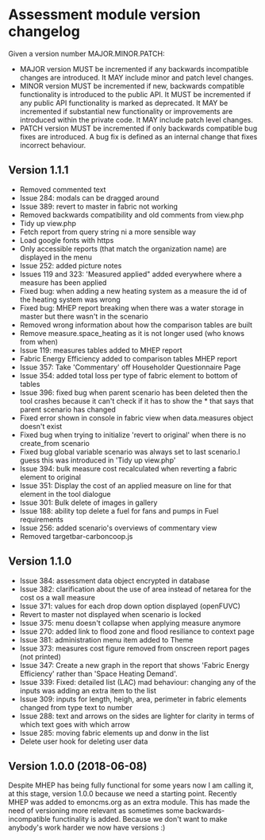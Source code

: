 # Assessment module version changelog
Given a version number MAJOR.MINOR.PATCH:

- MAJOR version MUST be incremented if any backwards incompatible changes are introduced. It MAY include minor and patch level changes. 
- MINOR version MUST be incremented if new, backwards compatible functionality is introduced to the public API. It MUST be incremented if any public API functionality is marked as deprecated. It MAY be incremented if substantial new functionality or improvements are introduced within the private code. It MAY include patch level changes.
- PATCH version MUST be incremented if only backwards compatible bug fixes are introduced. A bug fix is defined as an internal change that fixes incorrect behaviour.


## Version 1.1.1 

 - Removed commented text
 - Issue 284: modals can be dragged around
 - Issue 389: revert to master in fabric not working
 - Removed backwards compatibility and old comments from view.php
 - Tidy up view.php
 - Fetch report from query string ni a more sensible way
 - Load google fonts with https
 - Only accessible reports (that match the organization name) are displayed in the menu
 - Issue 252: added picture notes
 - Issues 119 and 323: 'Measured applied" added everywhere where a measure has been applied
 - Fixed bug: when adding a new heating system as a measure the id of the heating system was wrong
 - Fixed bug: MHEP report breaking when there was a water storage in master but there wasn't in the scenario
 - Removed wrong information about how the comparison tables are built
 - Remove measure.space_heating as it is not longer used (who knows from when)
 - Issue 119: measures tables added to MHEP report
 - Fabric Energy Efficiency added to comparison tables MHEP report
 - Issue 357: Take 'Commentary' off Householder Questionnaire Page
 - Issue 354: added total loss per type of fabric element to bottom of tables
 - Issue 396: fixed bug when parent scenario has been deleted then the tool crashes because it can't check if it has to show the * that says that parent scenario has changed
 - Fixed error shown in console in fabric view when data.measures object doesn't exist
 - Fixed bug when trying to initialize 'revert to original' when there is no create_from scenario
 - Fixed bug global variable scenario was always set to last scenario.I guess this was introduced in 'Tidy up view.php'
 - Issue 394: bulk measure cost recalculated when reverting a fabric element to original
 - Issue 351: Display the cost of an applied measure on line for that element in the tool dialogue
 - Issue 301: Bulk delete of images in gallery
 - Issue 188: ability top delete a fuel for fans and pumps in Fuel requirements
 - Issue 256: added scenario's overviews of commentary view
 - Removed targetbar-carboncoop.js


## Version 1.1.0 

 - Issue 384: assessment data object encrypted in database
 - Issue 382: clarification about the use of area instead of netarea for the cost os a wall measure
 - Issue 371: values for each drop down option displayed (openFUVC)
 - Revert to master not displayed when scenario is locked
 - Issue 375: menu doesn't collapse when applying measure anymore
 - Issue 270: added link to flood zone and flood resiliance to context page
 - Issue  381: administration menu item added to Theme
 - Issue 373: measures cost figure removed from onscreen report pages (not printed)
 - Issue 347: Create a new graph in the report that shows 'Fabric Energy Efficiency' rather than 'Space Heating Demand'.
 - Issue 339: Fixed: detailed list (LAC) mad behaviour: changing any of the inputs was adding an extra item to the list
 - Issue 309: inputs for length, heigh, area, perimeter in fabric elements changed from type text to number
 - Issue 288: text and arrows on the sides are lighter for clarity in terms of which text goes with which arrow
 - Issue 285: moving fabric elements up and donw in the list
 - Delete user hook for deleting user data

## Version 1.0.0 (2018-06-08)
Despite MHEP has being fully functional for some years now I am calling it, at this stage, version 1.0.0 because we need a starting point.
Recently MHEP was added to emoncms.org as an extra module. This has made the need of versioning more relevant as sometimes some backwards-incompatible functinality is added. Because we don't want to make anybody's work harder we now have versions :)
